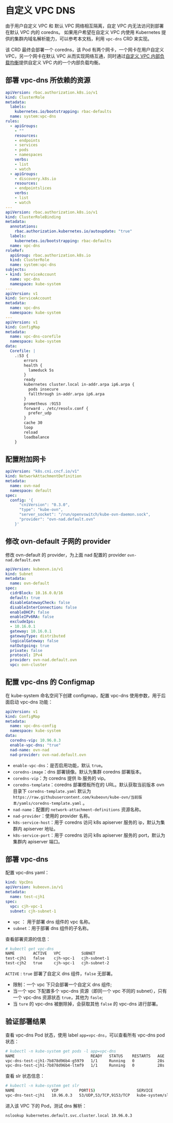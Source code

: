 # 自定义 VPC DNS

由于用户自定义 VPC 和 默认 VPC 网络相互隔离，自定 VPC 内无法访问到部署在默认 VPC 内的 coredns。
如果用户希望在自定义 VPC 内使用 Kubernetes 提供的集群内域名解析能力，可以参考本文档，利用 `vpc-dns` CRD 来实现。

该 CRD 最终会部署一个 coredns，该 Pod 有两个网卡，一个网卡在用户自定义 VPC，另一个网卡在默认 VPC 从而实现网络互通，同时通过[自定义 VPC 内部负载均衡](./vpc-internal-lb.md)提供自定义 VPC 内的一个内部负载均衡。

## 部署 vpc-dns 所依赖的资源

```yaml
apiVersion: rbac.authorization.k8s.io/v1
kind: ClusterRole
metadata:
  labels:
    kubernetes.io/bootstrapping: rbac-defaults
  name: system:vpc-dns
rules:
  - apiGroups:
    - ""
    resources:
    - endpoints
    - services
    - pods
    - namespaces
    verbs:
    - list
    - watch
  - apiGroups:
    - discovery.k8s.io
    resources:
    - endpointslices
    verbs:
    - list
    - watch
---
apiVersion: rbac.authorization.k8s.io/v1
kind: ClusterRoleBinding
metadata:
  annotations:
    rbac.authorization.kubernetes.io/autoupdate: "true"
  labels:
    kubernetes.io/bootstrapping: rbac-defaults
  name: vpc-dns
roleRef:
  apiGroup: rbac.authorization.k8s.io
  kind: ClusterRole
  name: system:vpc-dns
subjects:
- kind: ServiceAccount
  name: vpc-dns
  namespace: kube-system
---
apiVersion: v1
kind: ServiceAccount
metadata:
  name: vpc-dns
  namespace: kube-system
---
apiVersion: v1
kind: ConfigMap
metadata:
  name: vpc-dns-corefile
  namespace: kube-system
data:
  Corefile: |
    .:53 {
        errors
        health {
          lameduck 5s
        }
        ready
        kubernetes cluster.local in-addr.arpa ip6.arpa {
          pods insecure
          fallthrough in-addr.arpa ip6.arpa
        }
        prometheus :9153
        forward . /etc/resolv.conf {
          prefer_udp
        }
        cache 30
        loop
        reload
        loadbalance
    }
```

## 配置附加网卡

```yaml
apiVersion: "k8s.cni.cncf.io/v1"
kind: NetworkAttachmentDefinition
metadata:
  name: ovn-nad
  namespace: default
spec:
  config: '{
      "cniVersion": "0.3.0",
      "type": "kube-ovn",
      "server_socket": "/run/openvswitch/kube-ovn-daemon.sock",
      "provider": "ovn-nad.default.ovn"
    }'
```

## 修改 ovn-default 子网的 provider

修改 ovn-default 的 provider，为上面 nad 配置的 provider `ovn-nad.default.ovn`

```yaml
apiVersion: kubeovn.io/v1
kind: Subnet
metadata:
  name: ovn-default
spec:
  cidrBlock: 10.16.0.0/16
  default: true
  disableGatewayCheck: false
  disableInterConnection: false
  enableDHCP: false
  enableIPv6RA: false
  excludeIps:
  - 10.16.0.1
  gateway: 10.16.0.1
  gatewayType: distributed
  logicalGateway: false
  natOutgoing: true
  private: false
  protocol: IPv4
  provider: ovn-nad.default.ovn
  vpc: ovn-cluster
```

## 配置 vpc-dns 的 Configmap

在 kube-system 命名空间下创建 configmap，配置 vpc-dns 使用参数，用于后面启动 vpc-dns 功能：

```yaml
apiVersion: v1
kind: ConfigMap
metadata:
  name: vpc-dns-config
  namespace: kube-system
data:
  coredns-vip: 10.96.0.3
  enable-vpc-dns: "true"
  nad-name: ovn-nad
  nad-provider: ovn-nad.default.ovn
```

* `enable-vpc-dns`：是否启用功能，默认 `true`。
* `coredns-image`：dns 部署镜像。默认为集群 coredns 部署版本。
* `coredns-vip`：为 coredns 提供 lb 服务的 vip。
* `coredns-template`：coredns 部署模板所在的 URL。默认获取当前版本 ovn 目录下 `coredns-template.yaml` 默认为 `https://raw.githubusercontent.com/kubeovn/kube-ovn/当前版本/yamls/coredns-template.yaml` 。
* `nad-name`：配置的 `network-attachment-definitions` 资源名称。
* `nad-provider`：使用的 provider 名称。
* `k8s-service-host`：用于 coredns 访问 k8s apiserver 服务的 ip，默认为集群内 apiserver 地址。
* `k8s-service-port`：用于 coredns 访问 k8s apiserver 服务的 port，默认为集群内 apiserver 端口。

## 部署 vpc-dns

配置 vpc-dns yaml：

```yaml
kind: VpcDns
apiVersion: kubeovn.io/v1
metadata:
  name: test-cjh1
spec:
  vpc: cjh-vpc-1
  subnet: cjh-subnet-1
```

* `vpc` ： 用于部署 dns 组件的 vpc 名称。
* `subnet`：用于部署 dns 组件的子名称。

查看部署资源的信息：

```bash
# kubectl get vpc-dns
NAME        ACTIVE   VPC         SUBNET   
test-cjh1   false    cjh-vpc-1   cjh-subnet-1   
test-cjh2   true     cjh-vpc-1   cjh-subnet-2 
```

`ACTIVE` : `true` 部署了自定义 dns 组件，`false` 无部署。

* 限制：一个 vpc 下只会部署一个自定义 dns 组件;
* 当一个 vpc 下配置多个 vpc-dns 资源（即同一个 vpc 不同的 subnet），只有一个 vpc-dns 资源状态 `true`，其他为 `fasle`;
* 当 `ture` 的 vpc-dns 被删除掉，会获取其他 `false` 的 vpc-dns 进行部署。

## 验证部署结果

查看 vpc-dns Pod 状态，使用 label `app=vpc-dns`，可以查看所有 vpc-dns pod 状态：

```bash
# kubectl -n kube-system get pods -l app=vpc-dns
NAME                                 READY   STATUS    RESTARTS   AGE
vpc-dns-test-cjh1-7b878d96b4-g5979   1/1     Running   0          28s
vpc-dns-test-cjh1-7b878d96b4-ltmf9   1/1     Running   0          28s
```

查看 slr 状态信息：

```bash
# kubectl -n kube-system get slr
NAME                VIP         PORT(S)                  SERVICE                             AGE
vpc-dns-test-cjh1   10.96.0.3   53/UDP,53/TCP,9153/TCP   kube-system/slr-vpc-dns-test-cjh1   113s
```

进入该 VPC 下的 Pod，测试 dns 解析：

```bash
nslookup kubernetes.default.svc.cluster.local 10.96.0.3
```
